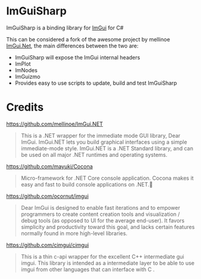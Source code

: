 # ImGuiSharp
ImGuiSharp is a binding library for [ImGui](https://github.com/ocornut/imgui) for C#

This can be considered a fork of the awesome project by mellinoe [ImGui.Net](https://github.com/mellinoe/ImGui.NET), the main differences between the two are:

- ImGuiSharp will expose the ImGui internal headers
- ImPlot
- ImNodes
- ImGuizmo
- Provides easy to use scripts to update, build and test ImGuiSharp


# Credits

https://github.com/mellinoe/ImGui.NET
> This is a .NET wrapper for the immediate mode GUI library, Dear ImGui. ImGui.NET lets you build graphical interfaces using a simple immediate-mode style. ImGui.NET is a .NET Standard library, and can be used on all major .NET runtimes and operating systems.

https://github.com/mayuki/Cocona
> Micro-framework for .NET Core console application. Cocona makes it easy and fast to build console applications on .NET.🚀

https://github.com/ocornut/imgui

> Dear ImGui is designed to enable fast iterations and to empower programmers to create content creation tools and visualization / debug tools (as opposed to UI for the average end-user). It favors simplicity and productivity toward this goal, and lacks certain features normally found in more high-level libraries.

https://github.com/cimgui/cimgui
> This is a thin c-api wrapper for the excellent C++ intermediate gui imgui. This library is intended as a intermediate layer to be able to use imgui from other languages that can interface with C .